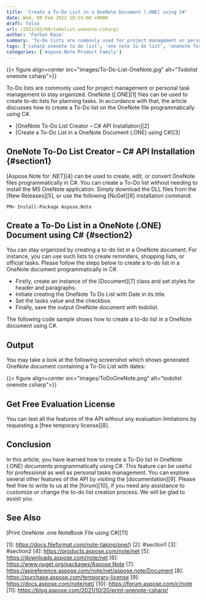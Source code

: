 ```yaml
---
title: 'Create a To-Do List in a OneNote Document (.ONE) using C#'
date: Wed, 09 Feb 2022 10:55:00 +0000
draft: false
url: /2022/02/09/todolist-onenote-csharp/
author: 'Farhan Raza'
summary: 'To-Do lists are commonly used for project management or personal task management to stay organized. OneNote (.ONE) files can be used to create to-do lists for planning tasks. In accordance with that, the article discusses how to **create a To-Do list on the OneNote file programmatically using C#**.'
tags: ['csharp onenote to do list', 'one note to do list', 'onenote for programmers', 'onenote reminders', 'onenote to do list with dates', 'onenote todolist in csharp', 'using onenote for project management', 'using onenote to stay organized']
categories: ['Aspose.Note Product Family']
---
```




{{< figure align=center src="images/To-Do-List-OneNote.jpg" alt="Todolist onenote csharp">}}


To-Do lists are commonly used for project management or personal task management to stay organized. OneNote ([.ONE][1] files can be used to create to-do lists for planning tasks. In accordance with that, the article discusses how to create a To-Do list on the OneNote file programmatically using C#.

*   [OneNote To-Do List Creator – C# API Installation][2]
*   [Create a To-Do List in a OneNote Document (.ONE) using C#][3]

## OneNote To-Do List Creator – C# API Installation {#section1}

[Aspose.Note for .NET][4] can be used to create, edit, or convert OneNote files programmatically in C#. You can create a To-Do list without needing to install the MS OneNote application. Simply download the DLL files from the [New Releases][5], or use the following [NuGet][6] installation command:

```
PM> Install-Package Aspose.Note
```

## Create a To-Do List in a OneNote (.ONE) Document using C# {#section2}

You can stay organized by creating a to-do list in a OneNote document. For instance, you can use such lists to create reminders, shopping lists, or official tasks. Please follow the steps below to create a to-do list in a OneNote document programmatically in C#.

*   Firstly, create an instance of the [Document][7] class and set styles for header and paragraphs.
*   Initiate creating the OneNote To Do List with Date in its title.
*   Set the tasks value and the checkbox.
*   Finally, save the output OneNote document with todolist.

The following code sample shows how to create a to-do list in a OneNote document using C#.



## Output

You may take a look at the following screenshot which shows generated OneNote document containing a To-Do List with dates:



{{< figure align=center src="images/ToDoOneNote.png" alt="todolist onenote csharp">}}


## Get Free Evaluation License

You can test all the features of the API without any evaluation limitations by requesting a [free temporary license][8].

## Conclusion

In this article, you have learned how to create a To-Do list in OneNote (.ONE) documents programmatically using C#. This feature can be useful for professional as well as personal tasks management. You can explore several other features of the API by visiting the [documentation][9]. Please feel free to write to us at the [forum][10], if you need any assistance to customize or change the to-do list creation process. We will be glad to assist you.

## See Also

[Print OneNote .one NoteBook File using C#][11]




[1]: https://docs.fileformat.com/note-taking/one/)
[2]: #section1
[3]: #section2
[4]: https://products.aspose.com/note/net
[5]: https://downloads.aspose.com/note/net
[6]: https://www.nuget.org/packages/Aspose.Note
[7]: https://apireference.aspose.com/note/net/aspose.note/Document
[8]: https://purchase.aspose.com/temporary-license
[9]: https://docs.aspose.com/note/net/
[10]: https://forum.aspose.com/c/note
[11]: https://blog.aspose.com/2021/10/20/print-onenote-csharp/




